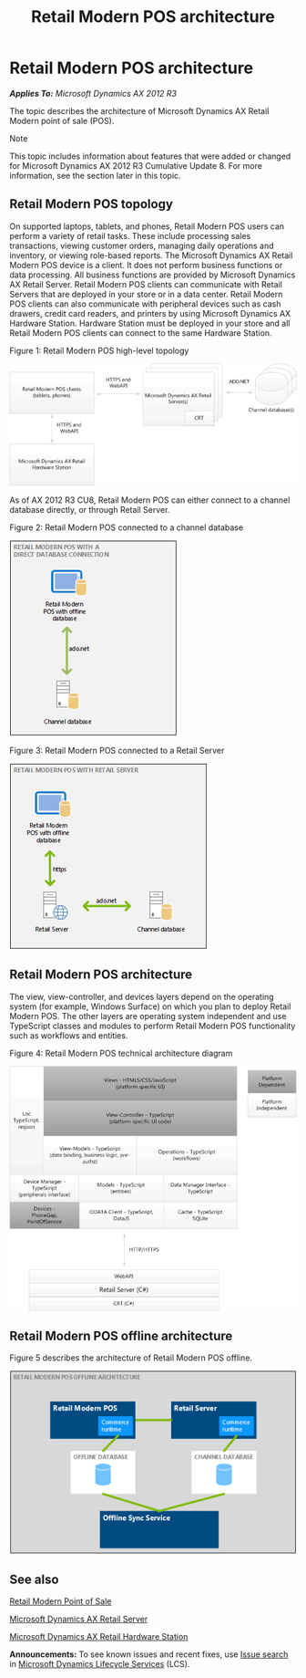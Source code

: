 ﻿---
title: Retail Modern POS architecture
TOCTitle: Retail Modern POS architecture
ms:assetid: cb89a6b8-0c34-46d7-88dc-ce6c87898060
ms:mtpsurl: https://technet.microsoft.com/en-us/library/Dn741454(v=AX.60)
ms:contentKeyID: 62219731
ms.date: 05/18/2015
mtps_version: v=AX.60
---

# Retail Modern POS architecture 


_**Applies To:** Microsoft Dynamics AX 2012 R3_

The topic describes the architecture of Microsoft Dynamics AX Retail Modern point of sale (POS).


> [!NOTE]
> <P>This topic includes information about features that were added or changed for Microsoft Dynamics AX 2012 R3 Cumulative Update 8. For more information, see the section later in this topic.</P>



## Retail Modern POS topology

On supported laptops, tablets, and phones, Retail Modern POS users can perform a variety of retail tasks. These include processing sales transactions, viewing customer orders, managing daily operations and inventory, or viewing role-based reports. The Microsoft Dynamics AX Retail Modern POS device is a client. It does not perform business functions or data processing. All business functions are provided by Microsoft Dynamics AX Retail Server. Retail Modern POS clients can communicate with Retail Servers that are deployed in your store or in a data center. Retail Modern POS clients can also communicate with peripheral devices such as cash drawers, credit card readers, and printers by using Microsoft Dynamics AX Hardware Station. Hardware Station must be deployed in your store and all Retail Modern POS clients can connect to the same Hardware Station.

Figure 1: Retail Modern POS high-level topology

![Topology of Modern POS](images/Dn741454.ModernPOS(en-us,AX.60).gif "Topology of Modern POS")

As of AX 2012 R3 CU8, Retail Modern POS can either connect to a channel database directly, or through Retail Server.

Figure 2: Retail Modern POS connected to a channel database

![Retail Modern POS with direct database connection](images/JJ991928.RetailModernDirect(en-us,AX.60).png "Retail Modern POS with direct database connection")

Figure 3: Retail Modern POS connected to a Retail Server

![Retail Modern POS with Retail Server](images/JJ991928.RetailModernPOSRetailServer(en-us,AX.60).png "Retail Modern POS with Retail Server")

## Retail Modern POS architecture

The view, view-controller, and devices layers depend on the operating system (for example, Windows Surface) on which you plan to deploy Retail Modern POS. The other layers are operating system independent and use TypeScript classes and modules to perform Retail Modern POS functionality such as workflows and entities.

Figure 4: Retail Modern POS technical architecture diagram

![The Retail Modern POS techincal architecture](images/Dn741454.ModernPOS2(en-us,AX.60).gif "The Retail Modern POS techincal architecture")

## Retail Modern POS offline architecture

Figure 5 describes the architecture of Retail Modern POS offline.

![Retail Modern POS Offline Architecture](images/Dn741454.RetailOfflineArchitecture(en-us,AX.60).png "Retail Modern POS Offline Architecture")

## See also

[Retail Modern Point of Sale](retail-modern-point-of-sale.md)

[Microsoft Dynamics AX Retail Server](microsoft-dynamics-ax-retail-server.md)

[Microsoft Dynamics AX Retail Hardware Station](microsoft-dynamics-ax-retail-hardware-station.md)

  
**Announcements:** To see known issues and recent fixes, use [Issue search](http://go.microsoft.com/fwlink/?linkid=389258) in [Microsoft Dynamics Lifecycle Services](http://go.microsoft.com/fwlink/?linkid=306505) (LCS).

